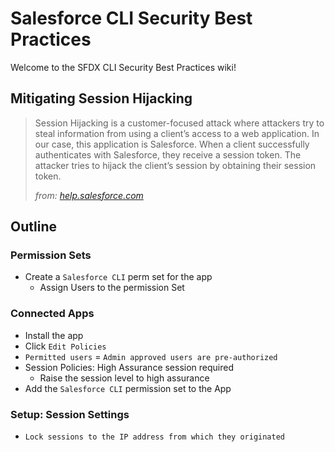 # Salesforce CLI Security Best Practices

Welcome to the SFDX CLI Security Best Practices wiki!

## Mitigating Session Hijacking

> Session Hijacking is a customer-focused attack where attackers try to steal information from using a client’s access to a web application. In our case, this application is Salesforce. When a client successfully authenticates with Salesforce, they receive a session token. The attacker tries to hijack the client’s session by obtaining their session token.
>
> _from: [help.salesforce.com](https://help.salesforce.com/s/articleView?id=sf.real_time_em_threat_session.htm&type=5)_

## Outline

### Permission Sets

- Create a `Salesforce CLI` perm set for the app
  - Assign Users to the permission Set

### Connected Apps
- Install the app
- Click `Edit Policies`
- `Permitted users` = `Admin approved users are pre-authorized`
- Session Policies: High Assurance session required
  - Raise the session level to high assurance
- Add the `Salesforce CLI` permission set to the App

### Setup: Session Settings

- `Lock sessions to the IP address from which they originated`
